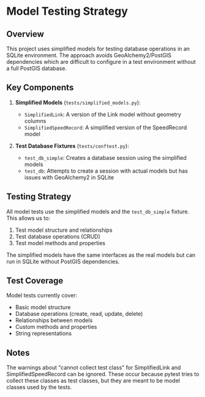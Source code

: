 # Model Testing Strategy

## Overview

This project uses simplified models for testing database operations in an SQLite environment. The approach avoids GeoAlchemy2/PostGIS dependencies which are difficult to configure in a test environment without a full PostGIS database.

## Key Components

1. **Simplified Models** (`tests/simplified_models.py`):
   - `SimplifiedLink`: A version of the Link model without geometry columns
   - `SimplifiedSpeedRecord`: A simplified version of the SpeedRecord model

2. **Test Database Fixtures** (`tests/conftest.py`):
   - `test_db_simple`: Creates a database session using the simplified models
   - `test_db`: Attempts to create a session with actual models but has issues with GeoAlchemy2 in SQLite

## Testing Strategy

All model tests use the simplified models and the `test_db_simple` fixture. This allows us to:

1. Test model structure and relationships
2. Test database operations (CRUD)
3. Test model methods and properties

The simplified models have the same interfaces as the real models but can run in SQLite without PostGIS dependencies.

## Test Coverage

Model tests currently cover:
- Basic model structure
- Database operations (create, read, update, delete)
- Relationships between models
- Custom methods and properties
- String representations

## Notes

The warnings about "cannot collect test class" for SimplifiedLink and SimplifiedSpeedRecord can be ignored. These occur because pytest tries to collect these classes as test classes, but they are meant to be model classes used by the tests.

